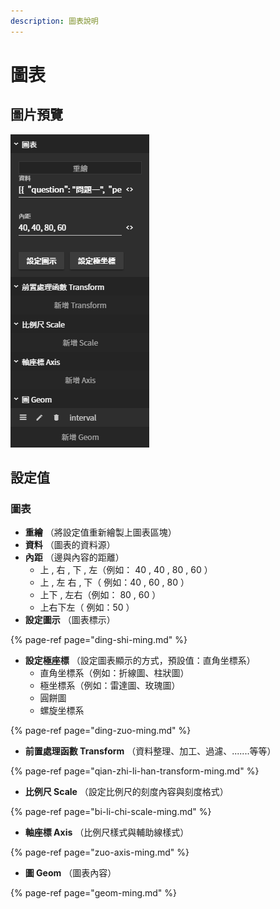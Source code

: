 ```yaml
---
description: 圖表說明
---
```


# 圖表

## 圖片預覽

![&#x5716;&#x8868;](../../../../.gitbook/assets/tu-biao.png)

## 設定值

### 圖表

* **重繪** （將設定值重新繪製上圖表區塊） 
* **資料** （圖表的資料源） 
* **內距** （邊與內容的距離）
  * 上 , 右 , 下 , 左（例如： 40 , 40 , 80 , 60 ）
  * 上 , 左 右 , 下（ 例如：40 , 60 , 80 ）
  * 上下 , 左右（例如： 80 , 60 ）
  * 上右下左（ 例如：50 ） 
* **設定圖示** （圖表標示）

{% page-ref page="ding-shi-ming.md" %}

* **設定極座標** （設定圖表顯示的方式，預設值：直角坐標系）
  * 直角坐標系（例如：折線圖、柱狀圖）
  * 極坐標系（例如：雷達圖、玫瑰圖）
  * 圓餅圖
  * 螺旋坐標系

{% page-ref page="ding-zuo-ming.md" %}

* **前置處理函數 Transform** （資料整理、加工、過濾、.......等等）

{% page-ref page="qian-zhi-li-han-transform-ming.md" %}

* **比例尺 Scale** （設定比例尺的刻度內容與刻度格式）

{% page-ref page="bi-li-chi-scale-ming.md" %}

* **軸座標 Axis** （比例尺樣式與輔助線樣式）

{% page-ref page="zuo-axis-ming.md" %}

* **圖 Geom** （圖表內容）

{% page-ref page="geom-ming.md" %}



